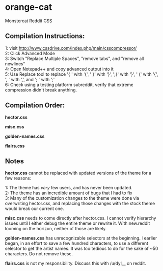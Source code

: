 # orange-cat
Monstercat Reddit CSS

## Compilation Instructions:

1: visit http://www.cssdrive.com/index.php/main/csscompressor/  
2: Click Advanced Mode  
3: Switch "Replace Multiple Spaces", "remove tabs", and "remove all newlines"  
4: Open Notepad++ and copy advanced output into it  
5: Use Replace tool to replace '{ ' with '{', ' }' with '}', ';}' with '}', ' {' with '{', ', ' with ',', and '; ' with ';'  
6: Check using a testing platform subreddit, verify that extreme compression didn't break anything. 

## Compilation Order:

**hector.css**

**misc.css**

**golden-names.css**

**flairs.css**


## Notes

**hector.css** cannot be replaced with updated versions of the theme for a few reasons:

1: The theme has *very* few users, and has never been updated.  
2: The theme has an incredible amount of bugs that I had to fix  
3: Many of the customization changes to the theme were done via overwriting hector.css, and replacing those changes with the stock theme would break our current one. 

**misc.css** needs to come directly after hector.css. I cannot verify hierarchy issues until I either debug the entire theme or rewrite it. With new.reddit looming on the horizon, neither of those are likely. 

**golden-names.css** has unrecognizable selectors at the beginning. I earlier began, in an effort to save a few hundred characters, to use a different selector to get the artist names. It was too tedious to do for the sake of ~50 characters. Do not remove these. 

**flairs.css** is not my responsibility. Discuss this with /u/dyl__ on reddit. 

